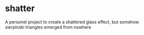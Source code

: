 # shatter
A personel project to create a shattered glass effect, but somehow sierpinski triangles emerged from nowhere
